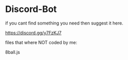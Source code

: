 # Discord-Bot

if you cant find something you need then suggest it here.

https://discord.gg/y7FzKJ7


files that where NOT coded by me:

8ball.js
